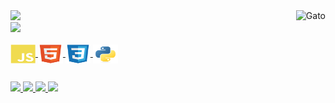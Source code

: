  <div>
  <a href="https://github.com/GabrielRosaS2">
  <img height="180em" src="https://github-readme-stats.vercel.app/api?username=GabrielRosaS2&show_icons=true&theme=midnight-purple&include_all_commits=true&count_private=true"/><img align="right" alt="Gato" src="https://cdn.discordapp.com/attachments/842552722648727573/875979377765126144/gato-fiesta.gif"><br>
  <img height="180em" src="https://github-readme-stats.vercel.app/api/top-langs/?username=GabrielRosa&layout=compact&langs_count=7&theme=midnight-purple"/>
</div>
 
 <div style="display: inline_block"><br>
  <img align="center" alt="Rafa-Js" height="30" width="40" src="https://raw.githubusercontent.com/devicons/devicon/master/icons/javascript/javascript-plain.svg">
  <img align="center" alt="Rafa-HTML" height="30" width="40" src="https://raw.githubusercontent.com/devicons/devicon/master/icons/html5/html5-original.svg">
  <img align="center" alt="Rafa-CSS" height="30" width="40" src="https://raw.githubusercontent.com/devicons/devicon/master/icons/css3/css3-original.svg">
  <img align="center" alt="Rafa-Python" height="30" width="40" src="https://raw.githubusercontent.com/devicons/devicon/master/icons/python/python-original.svg">
</div>
  
  ##
 
 <div>
  <a href="https://www.instagram.com/gabrielrosa_s2/"><img src="https://img.shields.io/badge/Instagram-E4405F?style=for-the-badge&logo=instagram&logoColor=white">
  <a href=""><img src="https://img.shields.io/badge/Gmail-D14836?style=for-the-badge&logo=gmail&logoColor=white">
  <a href=""><img src="https://img.shields.io/badge/Discord-7289DA?style=for-the-badge&logo=discord&logoColor=white">
  <a href="https://www.linkedin.com/in/gabriel-bernardo-3535b4277/"><img src="https://img.shields.io/badge/LinkedIn-0077B5?style=for-the-badge&logo=linkedin&logoColor=white">
 </div>
